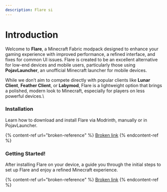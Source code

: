```yaml
---
description: Flare si
---
```


# Introduction

Welcome to **Flare**, a Minecraft Fabric modpack designed to enhance your gaming experience with improved performance, a refined interface, and fixes for common UI issues. Flare is created to be an excellent alternative for low-end devices and mobile users, particularly those using **PojavLauncher**, an unofficial Minecraft launcher for mobile devices.

While we don’t aim to compete directly with popular clients like **Lunar Client**, **Feather Client**, or **Labymod**, Flare is a lightweight option that brings a polished, modern look to Minecraft, especially for players on less powerful devices.\


### Installation

Learn how to download and install Flare via Modrinth, manually or in PojavLauncher.

{% content-ref url="broken-reference" %}
[Broken link](broken-reference)
{% endcontent-ref %}

### Getting Started!

After installing Flare on your device, a guide you through the initial steps to set up Flare and enjoy a refined Minecraft experience.

{% content-ref url="broken-reference" %}
[Broken link](broken-reference)
{% endcontent-ref %}
